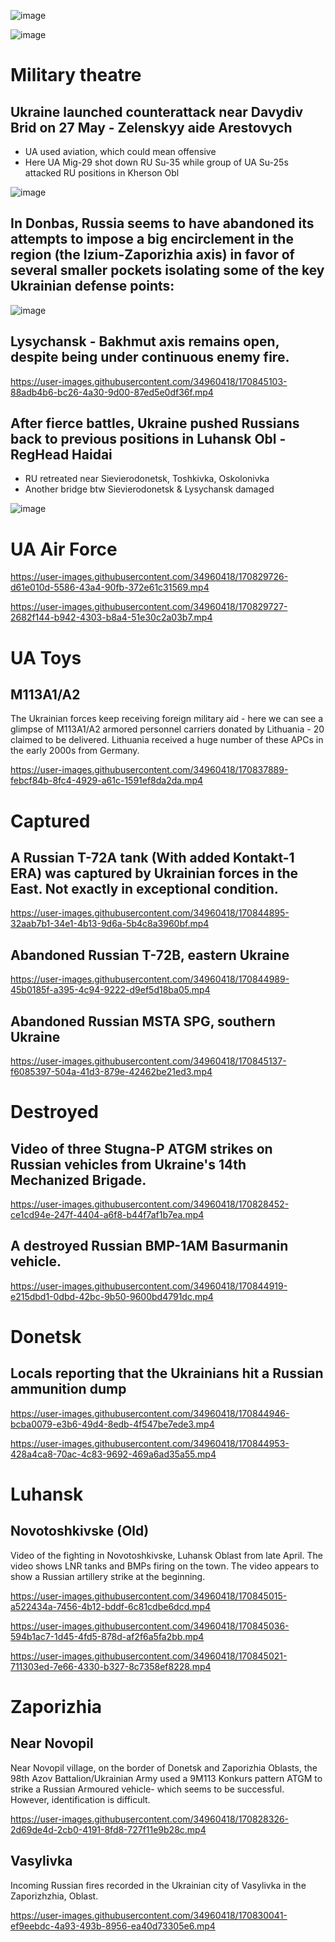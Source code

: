 ![image](https://user-images.githubusercontent.com/34960418/170830214-ac2ee329-ab79-40c1-b518-ce16d93cf153.png)

![image](https://user-images.githubusercontent.com/34960418/170828234-ed652eac-6039-4377-bd27-9431ce975010.png)


# Military theatre

## Ukraine launched counterattack near Davydiv Brid on 27 May - Zelenskyy aide Arestovych 

- UA used aviation, which could mean offensive
- Here UA Mig-29 shot down RU Su-35 while group of UA Su-25s attacked RU positions in Kherson Obl 

![image](https://user-images.githubusercontent.com/34960418/170828616-27da91c9-56c7-4641-a62f-5933a895c072.png)

## In Donbas, Russia seems to have abandoned its attempts to impose a big encirclement in the region (the Izium-Zaporizhia axis) in favor of several smaller pockets isolating some of the key Ukrainian defense points:

![image](https://user-images.githubusercontent.com/34960418/170828756-030c6d4a-1aae-4528-9aa4-f24907a11fcc.png)

## Lysychansk - Bakhmut axis remains open, despite being under continuous enemy fire.

https://user-images.githubusercontent.com/34960418/170845103-88adb4b6-bc26-4a30-9d00-87ed5e0df36f.mp4


## After fierce battles, Ukraine pushed Russians back to previous positions in Luhansk Obl -RegHead Haidai

- RU retreated near Sievierodonetsk, Toshkivka, Oskolonivka
- Another bridge btw Sievierodonetsk & Lysychansk damaged

![image](https://user-images.githubusercontent.com/34960418/170845232-1de2eab8-84fa-4b52-8700-ea902aa22361.png)


# UA Air Force

https://user-images.githubusercontent.com/34960418/170829726-d61e010d-5586-43a4-90fb-372e61c31569.mp4

https://user-images.githubusercontent.com/34960418/170829727-2682f144-b942-4303-b8a4-51e30c2a03b7.mp4


# UA Toys

## M113A1/A2

The Ukrainian forces keep receiving foreign military aid - here we can see a glimpse of M113A1/A2 armored personnel carriers donated by Lithuania - 20 claimed to be delivered. 
Lithuania received a huge number of these APCs in the early 2000s from Germany.

https://user-images.githubusercontent.com/34960418/170837889-febcf84b-8fc4-4929-a61c-1591ef8da2da.mp4


# Captured

## A Russian T-72A tank (With added Kontakt-1 ERA) was captured by Ukrainian forces in the East. Not exactly in exceptional condition.

https://user-images.githubusercontent.com/34960418/170844895-32aab7b1-34e1-4b13-9d6a-5b4c8a3960bf.mp4


## Abandoned Russian T-72B, eastern Ukraine

https://user-images.githubusercontent.com/34960418/170844989-45b0185f-a395-4c94-9222-d9ef5d18ba05.mp4


## Abandoned Russian MSTA SPG, southern Ukraine

https://user-images.githubusercontent.com/34960418/170845137-f6085397-504a-41d3-879e-42462be21ed3.mp4


# Destroyed

## Video of three Stugna-P ATGM strikes on Russian vehicles from Ukraine's 14th Mechanized Brigade.

https://user-images.githubusercontent.com/34960418/170828452-ce1cd94e-247f-4404-a6f8-b44f7af1b7ea.mp4


## A destroyed Russian BMP-1AM Basurmanin vehicle.

https://user-images.githubusercontent.com/34960418/170844919-e215dbd1-0dbd-42bc-9b50-9600bd4791dc.mp4


# Donetsk

## Locals reporting that the Ukrainians hit a Russian ammunition dump

https://user-images.githubusercontent.com/34960418/170844946-bcba0079-e3b6-49d4-8edb-4f547be7ede3.mp4

https://user-images.githubusercontent.com/34960418/170844953-428a4ca8-70ac-4c83-9692-469a6ad35a55.mp4


# Luhansk

## Novotoshkivske (Old)

Video of the fighting in Novotoshkivske, Luhansk Oblast from late April. The video shows LNR tanks and BMPs firing on the town. The video appears to show a Russian artillery strike at the beginning.

https://user-images.githubusercontent.com/34960418/170845015-a522434a-7456-4b12-bddf-6c81cdbe6dcd.mp4

https://user-images.githubusercontent.com/34960418/170845036-594b1ac7-1d45-4fd5-878d-af2f6a5fa2bb.mp4

https://user-images.githubusercontent.com/34960418/170845021-711303ed-7e66-4330-b327-8c7358ef8228.mp4


# Zaporizhia

## Near Novopil

Near Novopil village, on the border of Donetsk and Zaporizhia Oblasts, the 98th Azov Battalion/Ukrainian Army used a 9M113 Konkurs pattern ATGM to strike a Russian Armoured vehicle- which seems to be successful. However, identification is difficult.

https://user-images.githubusercontent.com/34960418/170828326-2d69de4d-2cb0-4191-8fd8-727f11e9b28c.mp4


## Vasylivka

Incoming Russian fires recorded in the Ukrainian city of Vasylivka in the Zaporizhzhia, Oblast.

https://user-images.githubusercontent.com/34960418/170830041-ef9eebdc-4a93-493b-8956-ea40d73305e6.mp4


